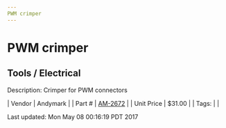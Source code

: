 ```yaml
---
PWM crimper
---
```

# PWM crimper
## Tools / Electrical
Description: 	Crimper for PWM connectors 

| Vendor | Andymark | 
| Part # | [AM-2672](http://www.andymark.com/product-p/am-2672.htm) | 
| Unit Price | $31.00 | 
| Tags: |  | 

Last updated: Mon May 08 00:16:19 PDT 2017